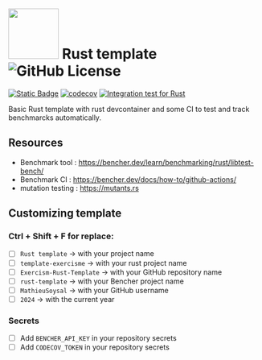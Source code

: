 # <img src="https://www.rust-lang.org/logos/rust-logo-blk.svg" width="100"> Rust template ![GitHub License](https://img.shields.io/github/license/MathieuSoysal/Exercism-Rust-Template)
[![Static Badge](https://img.shields.io/badge/online-green?logo=gamejolt&logoColor=white&label=Benchmark%20tracks&labelColor=black&link=https%3A%2F%2Fbencher.dev%2Fconsole%2Fprojects%2Frust-template)](https://bencher.dev/console/projects/rust-template)
[![codecov](https://codecov.io/gh/MathieuSoysal/Exercism-Rust-Template/graph/badge.svg?token=MrM1EEfgvD)](https://codecov.io/gh/MathieuSoysal/Exercism-Rust-Template)
[![Integration test for Rust](https://github.com/MathieuSoysal/Exercism-Rust-Template/actions/workflows/integration-test.yml/badge.svg)](https://github.com/MathieuSoysal/Exercism-Rust-Template/actions/workflows/integration-test.yml)


Basic Rust template with rust devcontainer and some CI to test and track benchmarcks automatically.

## Resources

- Benchmark tool : https://bencher.dev/learn/benchmarking/rust/libtest-bench/
- Benchmark CI : https://bencher.dev/docs/how-to/github-actions/
- mutation testing : https://mutants.rs

## Customizing template

### Ctrl + Shift + F for replace:
- [ ] `Rust template` -> with your project name
- [ ] `template-exercisme` -> with your rust project name
- [ ] `Exercism-Rust-Template` -> with your GitHub repository name
- [ ] `rust-template` -> with your Bencher project name
- [ ] `MathieuSoysal` -> with your GitHub username
- [ ] `2024` -> with the current year

### Secrets
- [ ] Add `BENCHER_API_KEY` in your repository secrets
- [ ] Add `CODECOV_TOKEN` in your repository secrets